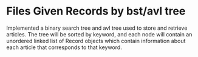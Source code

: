 # Files Given Records by bst/avl tree

Implemented a binary search tree and avl tree used to store and retrieve articles.
The tree will be sorted by keyword, and each node will contain an unordered linked
list of Record objects which contain information about each article that corresponds
to that keyword.
